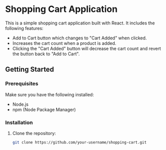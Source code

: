 # Shopping Cart Application

This is a simple shopping cart application built with React. It includes the following features:

- Add to Cart button which changes to "Cart Added" when clicked.
- Increases the cart count when a product is added.
- Clicking the "Cart Added" button will decrease the cart count and revert the button back to "Add to Cart".

## Getting Started

### Prerequisites

Make sure you have the following installed:

- Node.js
- npm (Node Package Manager)

### Installation

1. Clone the repository:

   ```sh
   git clone https://github.com/your-username/shopping-cart.git

